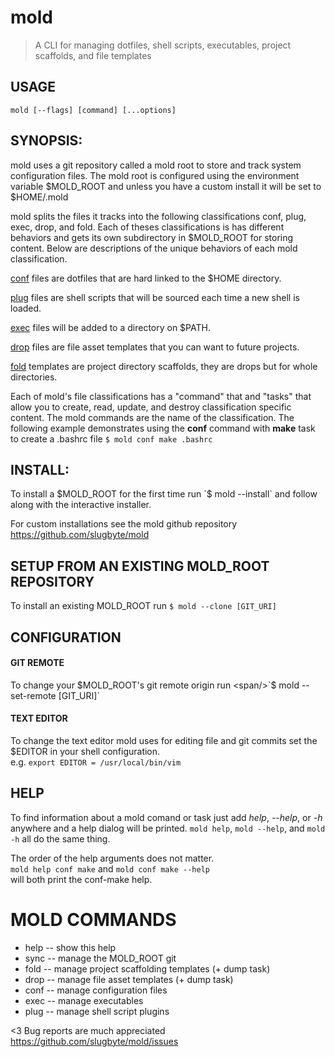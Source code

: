 # mold
> A CLI for managing dotfiles, shell scripts, executables, project scaffolds, and file templates


## USAGE
`mold [--flags] [command] [...options]`

## SYNOPSIS:
 mold uses a git repository called a mold root to store and track system configuration files. The mold root is configured using the environment variable $MOLD_ROOT and unless you have a custom install it will be set to $HOME/.mold

 mold splits the files it tracks into the following classifications conf, plug, exec, drop, and fold. Each of theses classifications is has different behaviors and gets its own subdirectory in $MOLD_ROOT for storing content. Below are descriptions of the unique behaviors of each mold classification.

[conf](./conf_help.md) files are dotfiles that are hard linked to the $HOME directory.

[plug](./plug_help.md) files are shell scripts that will be sourced each time a new shell is loaded.

[exec]('./exec_help.md) files will be added to a directory on $PATH.  

[drop](./drop_help.md) files are file asset templates that you can want to future projects.   

[fold](./fold_help.md) templates are project directory scaffolds, they are drops but for whole directories.  

Each of mold's file classifications has a "command" that and "tasks" that allow you to create, read, update, and destroy classification specific content. The mold commands are the name of the classification. The following example demonstrates using the **conf** command with **make** task to create a .bashrc file `$ mold conf make .bashrc`

## INSTALL:
To install a $MOLD_ROOT for the first time run `$ mold --install` and follow along with the interactive installer.

For custom installations see the mold github repository  
https://github.com/slugbyte/mold

## SETUP FROM AN EXISTING MOLD_ROOT REPOSITORY
To install an existing MOLD_ROOT run `$ mold --clone [GIT_URI]`

## CONFIGURATION
#### GIT REMOTE
To change your $MOLD_ROOT's git remote origin run   
<span/>`$ mold --set-remote [GIT_URI]`

#### TEXT EDITOR
To change the text editor mold uses for editing file and git commits set the $EDITOR in your shell configuration.  
e.g. `export EDITOR = /usr/local/bin/vim`

## HELP
To find information about a mold comand or task just add *help*, *--help*, or *-h* anywhere and a help dialog will be printed. `mold help`, `mold --help`, and `mold -h` all do the same thing.

The order of the help arguments does not matter.  
`mold help conf make` and `mold conf make --help`   
will both print the conf-make help.  

# MOLD COMMANDS
* help -- show this help  
* sync -- manage the MOLD_ROOT git
* fold -- manage project scaffolding templates (+ dump task)
* drop -- manage file asset templates (+ dump task)
* conf -- manage configuration files 
* exec -- manage executables
* plug -- manage shell script plugins

<3 Bug reports are much appreciated https://github.com/slugbyte/mold/issues
